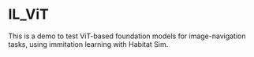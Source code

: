 # IL_ViT
This is a demo to test ViT-based foundation models for image-navigation tasks, using immitation learning with Habitat Sim.
